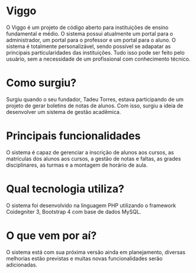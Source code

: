 # Viggo
O Viggo é um projeto de código aberto para instituições de ensino fundamental e médio. O sistema possui atualmente um portal para o administrador, um portal para o professor e um portal para o aluno. O sistema é totalmente personalizável, sendo possível se adapatar as principais particularidades das instituições. Tudo isso pode ser feito pelo usuário, sem a necessidade de um profissional com conhecimento técnico.
# Como surgiu? 
Surgiu quando o seu fundador, Tadeu Torres, estava participando de um projeto de gerar boletins de notas de alunos. Com isso, surgiu a ideia de desenvolver um sistema de gestão acadêmica.
# Principais funcionalidades
O sistema é capaz de gerenciar a inscrição de alunos aos cursos, as matrículas dos alunos aos cursos, a gestão de notas e faltas, as grades disciplinares, as turmas e a montagem de horário de aula.
# Qual tecnologia utiliza?
O sistema foi desenvolvido na linguagem PHP utilizando o framework Coidegniter 3, Bootstrap 4 com base de dados MySQL.
# O que vem por aí?
O sistema está com sua próxima versão ainda em planejamento, diversas melhorias estão previstas e muitas novas funcionalidades serão adicionadas.
